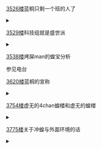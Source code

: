 [3526楼](https://bbs.nga.cn/read.php?tid=26555454&page=177#l3526)蓝桐只剩一个班的人了

<details>
  <summary></summary>
  
  震惊，蓝桐竟然只剩8人<img src="https://img.nga.178.com/attachments/mon_202105/10/-zue37Qcr2r-dip0ZuT3cSu0-tk.jpg.medium.jpg"></img>

</details>

[3529楼](https://bbs.nga.cn/read.php?tid=26555454&page=177#l3529)科技组就是盛世派

<details>
  <summary></summary>
  
  深夜惊天大粉

  <img src="https://img.nga.178.com/attachments/mon_202105/10/-zue37Qcr2s-i60hZwT3cSu0-xt.jpg.medium.jpg"></img>

</details>

[3538楼](https://bbs.nga.cn/read.php?tid=26555454&page=177#l3538)烤屎man的蝗宝分析

参见电台

[3620楼](https://bbs.nga.cn/read.php?tid=26555454&page=182#l3620)蓝桐的宣称

<details>
  <summary></summary>
  
  坏了，不要杀我<img src="https://img.nga.178.com/attachments/mon_202105/10/-zue37Qj2w-2jx3KzT1kShs-7v.jpg"></img>

</details>

[3754楼](https://bbs.nga.cn/read.php?tid=26555454&page=188#l3754)虚无的4chan蝗楼和虚无的蝗楼

<details>
  <summary></summary>
  
  4厕的蝗楼有多虚无呢？8小时14回复<img src="https://img.nga.178.com/attachments/mon_202105/10/-zue37Q7437-4t9zZcT3cSu0-i5.jpg.medium.jpg"></img>

  一半回复在争论k孙和框框谁胸大<img src="https://img.nga.178.com/attachments/mon_202105/10/-zue37Qvckm-dd3xK2lT3cSi8-sg.jpg.medium.jpg"></img>

</details>

[3775楼](https://bbs.nga.cn/read.php?tid=26555454&page=189#l3775)关于冲蝗与外面环境的话

<details>
  <summary></summary>
  
  虽然重复了还是想发出来<img src="https://img4.nga.178.com/ngabbs/post/smile/ac15.png"></img>
  赶紧去治病去吧，对谁都好

  <img src="https://img.nga.178.com/attachments/mon_202105/10/-zue37Q7479-h4n5K13T1kSd2-68.jpg"></img>

  另外一点想说的话：

  **做一头野兽容易，做一个人很难。**

  冲蝗终究只是一个短暂的历史事件，我们会比这个行业以及绝大多数V们更早消失在大众的视野里，持久战不仅是要和另一世界做长久的斗争，也是一个持续一生的对自己的良知、意志的考验。

  无论这个事件最终如何结束，我希望在楼里的兄弟们，以及那些正在看着这里的人，能在这场漫长的战斗中学到有用的知识、遇到交心的朋友，甚至让自己的三观历经重塑和升华，而不是沦为仇恨和欲望的奴隶，成为追求私利而不惜以伤害为乐的“乐子人”。

  关于外面：冲蝗行动从开始到现在，依然是一个去中心化，多元化的自发行为，除去明确写在顶楼的基本公约，没有人能规定谁可以做或者必须做什么事，如果一定要给这样一个群体做画像的话，大概得到的结论会是千奇百怪二自相矛盾。有些谣言能传的满天飞，是因为从传播学的角度来说，扣帽子泼脏水的内容简短而明确，符合人们以最低成本(知识门槛)获取经验这一生物机能，一般路人很容易一句话就信了，也不会再对此事进一步关注。而反过来辟谣却需要大量的思考查证、获取反例并对抗和推翻已有的经验，这并不是一件容易做到的事情，不然大家的朋友圈里早就该看不到那些不知道转了多少遍的陈年老谣言了。
  
</details>